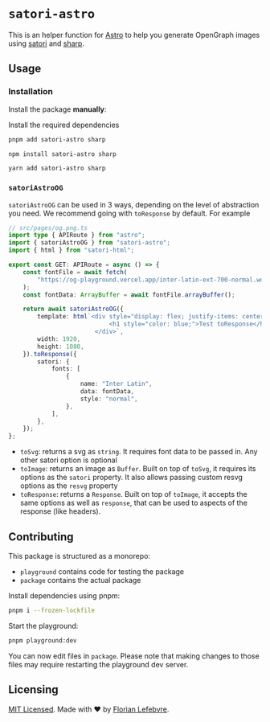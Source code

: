 # `satori-astro`

This is an helper function for [Astro](https://astro.build/en) to help you generate OpenGraph images using [satori](https://github.com/vercel/satori) and [sharp](https://github.com/lovell/sharp).

## Usage

### Installation

Install the package **manually**:

Install the required dependencies

```bash
pnpm add satori-astro sharp
```

```bash
npm install satori-astro sharp
```

```bash
yarn add satori-astro sharp
```

### `satoriAstroOG`

`satoriAstroOG` can be used in 3 ways, depending on the level of abstraction you need. We recommend going with `toResponse` by default. For example

```ts
// src/pages/og.png.ts
import type { APIRoute } from "astro";
import { satoriAstroOG } from "satori-astro";
import { html } from "satori-html";

export const GET: APIRoute = async () => {
	const fontFile = await fetch(
		"https://og-playground.vercel.app/inter-latin-ext-700-normal.woff",
	);
	const fontData: ArrayBuffer = await fontFile.arrayBuffer();

	return await satoriAstroOG({
		template: html`<div style="display: flex; justify-items: center; align-items: center; background-color: red; font-family: Inter; height: 100%;">
                            <h1 style="color: blue;">Test toResponse</h1>
                        </div>`,
		width: 1920,
		height: 1080,
	}).toResponse({
		satori: {
			fonts: [
				{
					name: "Inter Latin",
					data: fontData,
					style: "normal",
				},
			],
		},
	});
};
```

- `toSvg`: returns a svg as `string`. It requires font data to be passed in. Any other satori option is optional
- `toImage`: returns an image as `Buffer`. Built on top of `toSvg`, it requires ìts options as the `satori` property. It also allows passing custom resvg options as the `resvg` property
- `toResponse`: returns a `Response`. Built on top of `toImage`, it accepts the same options as well as `response`, that can be used to aspects of the response (like headers).

## Contributing

This package is structured as a monorepo:

- `playground` contains code for testing the package
- `package` contains the actual package

Install dependencies using pnpm: 

```bash
pnpm i --frozen-lockfile
```

Start the playground:

```bash
pnpm playground:dev
```

You can now edit files in `package`. Please note that making changes to those files may require restarting the playground dev server.

## Licensing

[MIT Licensed](https://github.com/florian-lefebvre/satori-astro/blob/main/LICENSE). Made with ❤️ by [Florian Lefebvre](https://github.com/florian-lefebvre).
